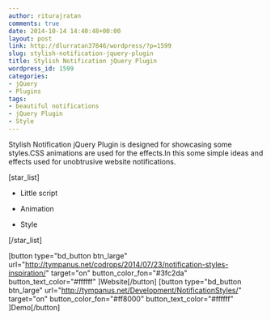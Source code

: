 ```yaml
---
author: riturajratan
comments: true
date: 2014-10-14 14:40:48+00:00
layout: post
link: http://dlurratan37846/wordpress/?p=1599
slug: stylish-notification-jquery-plugin
title: Stylish Notification jQuery Plugin
wordpress_id: 1599
categories:
- jQuery
- Plugins
tags:
- beautiful notifications
- jQuery Plugin
- Style
---
```


Stylish Notification jQuery Plugin is designed for showcasing some styles.CSS animations are used for the effects.In this some simple ideas and effects used for unobtrusive website notifications.

[star_list]



	
  * Little script

	
  * Animation

	
  * Style


[/star_list]

[button type="bd_button btn_large" url="http://tympanus.net/codrops/2014/07/23/notification-styles-inspiration/" target="on" button_color_fon="#3fc2da" button_text_color="#ffffff" ]Website[/button] [button type="bd_button btn_large" url="http://tympanus.net/Development/NotificationStyles/" target="on" button_color_fon="#ff8000" button_text_color="#ffffff" ]Demo[/button]

